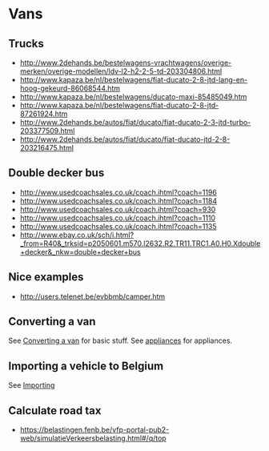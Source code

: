 # Vans

## Trucks

- http://www.2dehands.be/bestelwagens-vrachtwagens/overige-merken/overige-modellen/ldv-l2-h2-2-5-td-203304806.html
- http://www.kapaza.be/nl/bestelwagens/fiat-ducato-2-8-jtd-lang-en-hoog-gekeurd-86068544.htm
- http://www.kapaza.be/nl/bestelwagens/ducato-maxi-85485049.htm
- http://www.kapaza.be/nl/bestelwagens/fiat-ducato-2-8-jtd-87261924.htm
- http://www.2dehands.be/autos/fiat/ducato/fiat-ducato-2-3-jtd-turbo-203377509.html
- http://www.2dehands.be/autos/fiat/ducato/fiat-ducato-jtd-2-8-203216475.html


## Double decker bus

- http://www.usedcoachsales.co.uk/coach.ihtml?coach=1196
- http://www.usedcoachsales.co.uk/coach.ihtml?coach=1184
- http://www.usedcoachsales.co.uk/coach.ihtml?coach=930
- http://www.usedcoachsales.co.uk/coach.ihtml?coach=1110
- http://www.usedcoachsales.co.uk/coach.ihtml?coach=1135
- http://www.ebay.co.uk/sch/i.html?_from=R40&_trksid=p2050601.m570.l2632.R2.TR11.TRC1.A0.H0.Xdouble+decker&_nkw=double+decker+bus


## Nice examples

- http://users.telenet.be/evbbmb/camper.htm


## Converting a van

See [Converting a van](converting_van.md) for basic stuff.
See [appliances](appliances.md) for appliances.


## Importing a vehicle to Belgium

See [Importing](importing.md)


## Calculate road tax

- https://belastingen.fenb.be/vfp-portal-pub2-web/simulatieVerkeersbelasting.html#/q/top